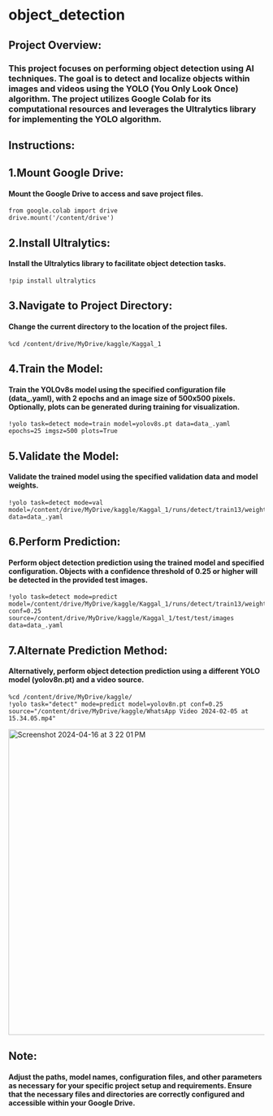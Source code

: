 # object_detection

## Project Overview:
### This project focuses on performing object detection using AI techniques. The goal is to detect and localize objects within images and videos using the YOLO (You Only Look Once) algorithm. The project utilizes Google Colab for its computational resources and leverages the Ultralytics library for implementing the YOLO algorithm.

## Instructions:
## 1.Mount Google Drive: 
#### Mount the Google Drive to access and save project files.
```
from google.colab import drive
drive.mount('/content/drive')
```

## 2.Install Ultralytics: 
#### Install the Ultralytics library to facilitate object detection tasks.

```
!pip install ultralytics

```


## 3.Navigate to Project Directory: 
#### Change the current directory to the location of the project files.

```
%cd /content/drive/MyDrive/kaggle/Kaggal_1

```

## 4.Train the Model: 
#### Train the YOLOv8s model using the specified configuration file (data_.yaml), with 2 epochs and an image size of 500x500 pixels. Optionally, plots can be generated during training for visualization.

```
!yolo task=detect mode=train model=yolov8s.pt data=data_.yaml epochs=25 imgsz=500 plots=True

```

## 5.Validate the Model: 
#### Validate the trained model using the specified validation data and model weights.

```
!yolo task=detect mode=val model=/content/drive/MyDrive/kaggle/Kaggal_1/runs/detect/train13/weights/best.pt data=data_.yaml

```

## 6.Perform Prediction: 
#### Perform object detection prediction using the trained model and specified configuration. Objects with a confidence threshold of 0.25 or higher will be detected in the provided test images.

```
!yolo task=detect mode=predict model=/content/drive/MyDrive/kaggle/Kaggal_1/runs/detect/train13/weights/best.pt conf=0.25 source=/content/drive/MyDrive/kaggle/Kaggal_1/test/test/images data=data_.yaml

```

## 7.Alternate Prediction Method: 
#### Alternatively, perform object detection prediction using a different YOLO model (yolov8n.pt) and a video source.

```
%cd /content/drive/MyDrive/kaggle/
!yolo task="detect" mode=predict model=yolov8n.pt conf=0.25 source="/content/drive/MyDrive/kaggle/WhatsApp Video 2024-02-05 at 15.34.05.mp4"

```

<img width="601" alt="Screenshot 2024-04-16 at 3 22 01 PM" src="https://github.com/itixa/object_detection/assets/102657153/b5479364-48d7-4770-8780-d9718a11de41">

## Note: 
#### Adjust the paths, model names, configuration files, and other parameters as necessary for your specific project setup and requirements. Ensure that the necessary files and directories are correctly configured and accessible within your Google Drive.


